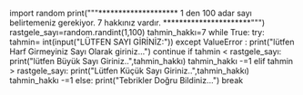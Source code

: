 import random
print("""********************
      1 den 100 adar sayı belirtemeniz gerekiyor.
      7 hakkınız vardır.
      **********************""")
rastgele_sayı=random.randint(1,100)
tahmin_hakkı=7
while True:
    try:
        tahmin= int(input("LÜTFEN SAYI GİRİNİZ:"))
    except ValueError :
        print("lütfen Harf Girmeyiniz Sayı Olarak giriniz...")
        continue
    if tahmin < rastgele_sayı:
        print("lütfen Büyük Sayı Giriniz..",tahmin_hakkı)
        tahmin_hakkı -=1
    elif tahmin > rastgele_sayı:
        print("Lütfen Küçük Sayı Giriniz..",tahmin_hakkı)
        tahmin_hakkı -=1
    else:
        print("Tebrikler Doğru Bildiniz...")
        break
